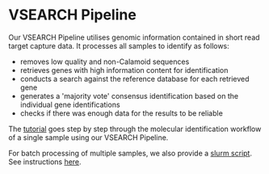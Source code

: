 # VSEARCH Pipeline

Our VSEARCH Pipeline utilises genomic information contained in short read target capture data. It processes all samples to identify as follows:
- removes low quality and non-Calamoid sequences
- retrieves genes with high information content for identification
- conducts a search against the reference database for each retrieved gene
- generates a 'majority vote' consensus identification based on the individual gene identifications
- checks if there was enough data for the results to be reliable

The [tutorial](Tutorial.md) goes step by step through the molecular identification workflow of a single sample using our VSEARCH Pipeline. 

For batch processing of multiple samples, we also provide a [slurm script](vsearch_raw_to_query.sh). See instructions [here](Slurm_Instructions.md).
